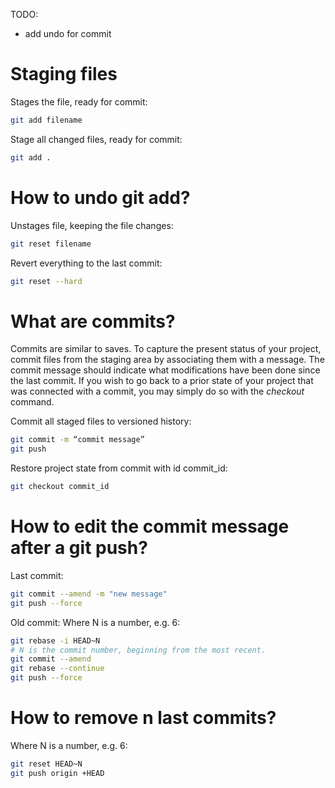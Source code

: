 TODO: 
* add undo for commit 

<h1>Staging files</h1>

Stages the file, ready for commit:

```bash
git add filename
```

Stage all changed files, ready for commit:

```bash
git add .
```

<h1>How to undo git add?</h1>

Unstages file, keeping the file changes:

```bash
git reset filename
```

Revert everything to the last commit:

```bash
git reset --hard
```

<h1>What are commits?</h1>

Commits are similar to saves.
To capture the present status of your project, commit files from the staging area by associating them with a message.
The commit message should indicate what modifications have been done since the last commit.
If you wish to go back to a prior state of your project that was connected with a commit, you may simply do so with the <i>checkout</i> command. 

Commit all staged files to versioned history:

```bash
git commit -m “commit message”
git push
```

Restore project state from commit with id commit_id:

```bash
git checkout commit_id
```

<h1>How to edit the commit message after a git push?</h1>

Last commit:

```bash
git commit --amend -m "new message"
git push --force
```

Old commit:
Where N is a number, e.g. 6:

```bash
git rebase -i HEAD~N
# N is the commit number, beginning from the most recent.
git commit --amend
git rebase --continue
git push --force
```

<h1>How to remove n last commits?</h1>

Where N is a number, e.g. 6:

```bash
git reset HEAD~N
git push origin +HEAD
```
